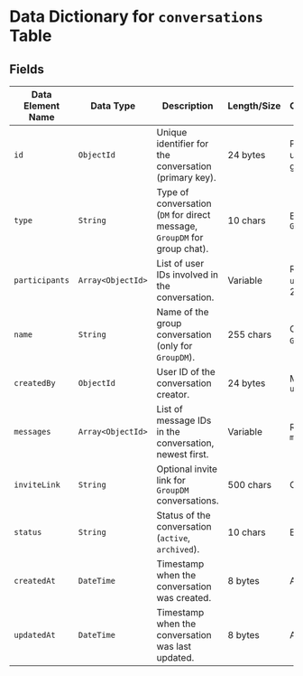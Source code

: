 # Data Dictionary for `conversations` Table

## Fields

| **Data Element Name** | **Data Type**  | **Description**                                      | **Length/Size** | **Constraints/Rules**            | **Default Value** | **Source**  | **Relationships**                        | **Permissions/Access** | **Examples** |
|----------------------|---------------|-----------------------------------------------------|---------------|--------------------------------|-----------------|------------|--------------------------------|--------------------|------------|
| `id`                | `ObjectId`     | Unique identifier for the conversation (primary key). | 24 bytes      | Primary key, unique, auto-generated | Auto-generated  | System     | Referenced in `messages` table          | Read (Participants), Write (System) | `"507f1f77bcf86cd799439100"` |
| `type`              | `String`       | Type of conversation (`DM` for direct message, `GroupDM` for group chat). | 10 chars      | Enum values: `DM`, `GroupDM`   | Required        | User input  | -                                    | Read (Participants), Write (System) | `"DM"` |
| `participants`      | `Array<ObjectId>` | List of user IDs involved in the conversation.       | Variable      | References `users.id`, at least 2 for `GroupDM` | Required        | User input  | References `users.id`                  | Read (Participants), Write (System) | `["507f1f77bcf86cd799439101", "507f1f77bcf86cd799439102"]` |
| `name`             | `String`       | Name of the group conversation (only for `GroupDM`). | 255 chars     | Optional (only for `GroupDM`) | `null`          | User input  | -                                    | Read (Participants), Write (Creator) | `"Project Team Chat"` |
| `createdBy`         | `ObjectId`     | User ID of the conversation creator.                | 24 bytes      | Must exist in `users.id`      | Required        | User input  | References `users.id`                  | Read (Participants), Write (System) | `"507f1f77bcf86cd799439103"` |
| `messages`          | `Array<ObjectId>` | List of message IDs in the conversation, newest first. | Variable      | References `messages.id`      | `[]`            | System      | References `messages.id`                | Read (Participants), Write (System) | `["609f1f77bcf86cd799439200", "609f1f77bcf86cd799439201"]` |
| `inviteLink`        | `String`       | Optional invite link for `GroupDM` conversations.   | 500 chars     | Optional                      | `null`          | System      | -                                    | Read (Participants), Write (Creator) | `"https://chatapp.com/invite/abc123"` |
| `status`           | `String`       | Status of the conversation (`active`, `archived`).  | 10 chars      | Enum values only              | `active`        | System      | -                                    | Read (Participants), Write (System) | `"archived"` |
| `createdAt`         | `DateTime`     | Timestamp when the conversation was created.        | 8 bytes       | Auto-generated                | Current timestamp | System | -                                    | Read (Participants) | `"2024-01-10T08:45:00Z"` |
| `updatedAt`         | `DateTime`     | Timestamp when the conversation was last updated.   | 8 bytes       | Auto-updated                  | Current timestamp | System | -                                    | Read (Participants) | `"2024-01-12T12:30:00Z"` |

